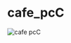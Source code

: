 # cafe_pcC

![cafe pcC](https://www.notion.so/image/https%3A%2F%2Fs3-us-west-2.amazonaws.com%2Fsecure.notion-static.com%2F26b5a547-af74-422b-8901-c8d44c8cbc58%2Fpcc_main.png?table=block&id=93a51c92-ff66-4645-99aa-441ea8b4c026&spaceId=cb34b068-6a6e-4075-accc-6fc9facd7ffb&width=2000&userId=124734b9-19e5-422a-8fb6-e85a96b709eb&cache=v2)
